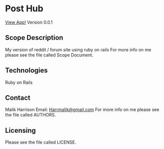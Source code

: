 # Post Hub
[View App!](https://post-hub.herokuapp.com/)
Version 0.0.1 

Scope Description
--------------
My version of reddit / forum site using ruby on rails
For more info on me please see the file called Scope Document.

Technologies
--------------
Ruby on Rails

Contact
--------------
Malik Harrison
Email: Harrmalik@gmail.com
For more info on me please see the file called AUTHORS.

Licensing
--------------
Please see the file called LICENSE.